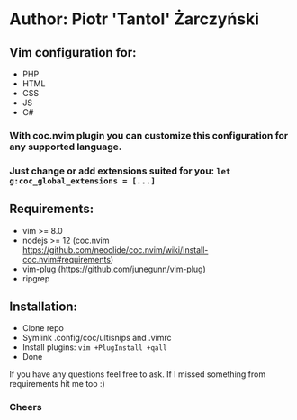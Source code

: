 # Author: Piotr 'Tantol' Żarczyński

## Vim configuration for:
- PHP
- HTML
- CSS
- JS
- C#

### With coc.nvim plugin you can customize this configuration for any supported language.
### Just change or add extensions suited for you: `let g:coc_global_extensions = [...]`

## Requirements:
- vim >= 8.0
- nodejs >= 12 (coc.nvim https://github.com/neoclide/coc.nvim/wiki/Install-coc.nvim#requirements)
- vim-plug (https://github.com/junegunn/vim-plug)
- ripgrep

## Installation:
- Clone repo
- Symlink .config/coc/ultisnips and .vimrc
- Install plugins: `vim +PlugInstall +qall` 
- Done


If you have any questions feel free to ask. If I missed something from requirements hit me too :)
### Cheers

